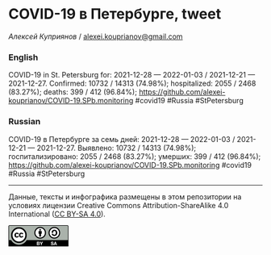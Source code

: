 COVID-19 в Петербурге, tweet
============================

*Алексей Куприянов* /
<a href="mailto:alexei.kouprianov@gmail.com" class="email">alexei.kouprianov@gmail.com</a>

### English

COVID-19 in St. Petersburg for: 2021-12-28 — 2022-01-03 / 2021-12-21 —
2021-12-27. Сonfirmed: 10732 / 14313 (74.98%); hospitalized: 2055 / 2468
(83.27%); deaths: 399 / 412 (96.84%);
<a href="https://github.com/alexei-kouprianov/COVID-19.SPb.monitoring" class="uri">https://github.com/alexei-kouprianov/COVID-19.SPb.monitoring</a>
\#covid19 \#Russia \#StPetersburg

### Russian

COVID-19 в Петербурге за семь дней: 2021-12-28 — 2022-01-03 / 2021-12-21
— 2021-12-27. Выявлено: 10732 / 14313 (74.98%); госпитализировано: 2055
/ 2468 (83.27%); умерших: 399 / 412 (96.84%);
<a href="https://github.com/alexei-kouprianov/COVID-19.SPb.monitoring" class="uri">https://github.com/alexei-kouprianov/COVID-19.SPb.monitoring</a>
\#covid19 \#Russia \#StPetersburg

------------------------------------------------------------------------

Данные, тексты и инфографика размещены в этом репозитории на условиях
лицензии Creative Commons Attribution-ShareAlike 4.0 International ([CC
BY-SA 4.0](https://creativecommons.org/licenses/by-sa/4.0/)).

![](../misc/CC-BY-SA-icon.png "CC-BY-SA")

